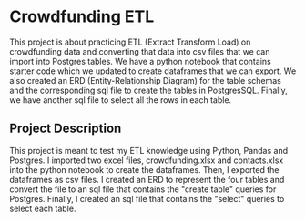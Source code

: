 # Crowdfunding ETL
This project is about practicing ETL (Extract Transform Load) on crowdfunding data and converting that data into csv files that we can import into Postgres tables. We have a python notebook that contains starter code which we updated to create dataframes that we can export. We also created an ERD (Entity-Relationship Diagram) for the table schemas and the corresponding sql file to create the tables in PostgresSQL. Finally, we have another sql file to select all the rows in each table.

## Project Description
This project is meant to test my ETL knowledge using Python, Pandas and Postgres. I imported two excel files, crowdfunding.xlsx and contacts.xlsx into the python notebook to create the dataframes. Then, I exported the dataframes as csv files. I created an ERD to represent the four tables and convert the file to an sql file that contains the "create table" queries for Postgres. Finally, I created an sql file that contains the "select" queries to select each table.
